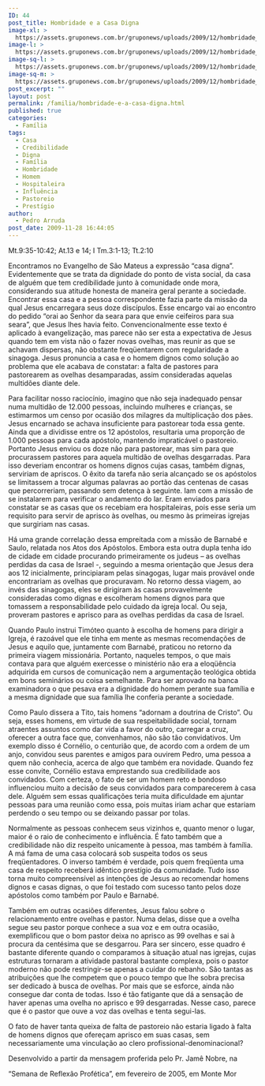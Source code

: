 ```yaml
---
ID: 44
post_title: Hombridade e a Casa Digna
image-xl: >
  https://assets.gruponews.com.br/gruponews/uploads/2009/12/hombridade_e_a_casa_digna.jpg
image-l: >
  https://assets.gruponews.com.br/gruponews/uploads/2009/12/hombridade_e_a_casa_digna.jpg
image-sq-l: >
  https://assets.gruponews.com.br/gruponews/uploads/2009/12/hombridade_e_a_casa_digna.jpg
image-sq-m: >
  https://assets.gruponews.com.br/gruponews/uploads/2009/12/hombridade_e_a_casa_digna-720x600.jpg
post_excerpt: ""
layout: post
permalink: /familia/hombridade-e-a-casa-digna.html
published: true
categories:
  - Família
tags:
  - Casa
  - Credibilidade
  - Digna
  - Família
  - Hombridade
  - Homem
  - Hospitaleira
  - Influência
  - Pastoreio
  - Prestígio
author:
  - Pedro Arruda
post_date: 2009-11-28 16:44:05
---
```

Mt.9:35-10:42; At.13 e 14; I Tm.3:1-13; Tt.2:10

Encontramos no Evangelho de São Mateus a expressão “casa digna”. Evidentemente que se trata da dignidade do ponto de vista social, da casa de alguém que tem credibilidade junto à comunidade onde mora, considerando sua atitude honesta de maneira geral perante a sociedade. Encontrar essa casa e a pessoa correspondente fazia parte da missão da qual Jesus encarregara seus doze discípulos. Esse encargo vai ao encontro do pedido “orai ao Senhor da seara para que envie ceifeiros para sua seara”, que Jesus lhes havia feito. Convencionalmente esse texto é aplicado à evangelização, mas parece não ser esta a expectativa de Jesus quando tem em vista não o fazer novas ovelhas, mas reunir as que se achavam dispersas, não obstante freqüentarem com regularidade a sinagoga. Jesus pronuncia a casa e o homem dignos como solução ao problema que ele acabava de constatar: a falta de pastores para pastorearem as ovelhas desamparadas, assim consideradas aquelas multidões diante dele.

Para facilitar nosso raciocínio, imagino que não seja inadequado pensar numa multidão de 12.000 pessoas, incluindo mulheres e crianças, se estimarmos um censo por ocasião dos milagres da multiplicação dos pães. Jesus encarnado se achava insuficiente para pastorear toda essa gente. Ainda que a dividisse entre os 12 apóstolos, resultaria uma proporção de 1.000 pessoas para cada apóstolo, mantendo impraticável o pastoreio. Portanto Jesus enviou os doze não para pastorear, mas sim para que procurassem pastores para aquela multidão de ovelhas desgarradas. Para isso deveriam encontrar os homens dignos cujas casas, também dignas, serviriam de apriscos. O êxito da tarefa não seria alcançado se os apóstolos se limitassem a trocar algumas palavras ao portão das centenas de casas que percorreriam, passando sem detença à seguinte. Iam com a missão de se instalarem para verificar o andamento do lar. Eram enviados para constatar se as casas que os recebiam era hospitaleiras, pois esse seria um requisito para servir de aprisco às ovelhas, ou mesmo às primeiras igrejas que surgiriam nas casas.

Há uma grande correlação dessa empreitada com a missão de Barnabé e Saulo, relatada nos Atos dos Apóstolos. Embora esta outra dupla tenha ido de cidade em cidade procurando primeiramente os judeus – as ovelhas perdidas da casa de Israel -, seguindo a mesma orientação que Jesus dera aos 12 inicialmente, principiaram pelas sinagogas, lugar mais provável onde encontrariam as ovelhas que procuravam. No retorno dessa viagem, ao invés das sinagogas, eles se dirigiram às casas provavelmente consideradas como dignas e escolheram homens dignos para que tomassem a responsabilidade pelo cuidado da igreja local. Ou seja, proveram pastores e aprisco para as ovelhas perdidas da casa de Israel.

Quando Paulo instrui Timóteo quanto à escolha de homens para dirigir a Igreja, é razoável que ele tinha em mente as mesmas recomendações de Jesus e aquilo que, juntamente com Barnabé, praticou no retorno da primeira viagem missionária. Portanto, naqueles tempos, o que mais contava para que alguém exercesse o ministério não era a eloqüência adquirida em cursos de comunicação nem a argumentação teológica obtida em bons seminários ou coisa semelhante. Para ser aprovado na banca examinadora o que pesava era a dignidade do homem perante sua família e a mesma dignidade que sua família lhe conferia perante a sociedade.

Como Paulo dissera a Tito, tais homens “adornam a doutrina de Cristo”. Ou seja, esses homens, em virtude de sua respeitabilidade social, tornam atraentes assuntos como dar vida a favor do outro, carregar a cruz, oferecer a outra face que, convenhamos, não são tão convidativos. Um exemplo disso é Cornélio, o centurião que, de acordo com a ordem de um anjo, convidou seus parentes e amigos para ouvirem Pedro, uma pessoa a quem não conhecia, acerca de algo que também era novidade. Quando fez esse convite, Cornélio estava emprestando sua credibilidade aos convidados. Com certeza, o fato de ser um homem reto e bondoso influenciou muito a decisão de seus convidados para comparecerem à casa dele. Alguém sem essas qualificações teria muita dificuldade em ajuntar pessoas para uma reunião como essa, pois muitas iriam achar que estariam perdendo o seu tempo ou se deixando passar por tolas.

Normalmente as pessoas conhecem seus vizinhos e, quanto menor o lugar, maior é o raio de conhecimento e influência. É fato também que a credibilidade não diz respeito unicamente à pessoa, mas também à família. A má fama de uma casa colocará sob suspeita todos os seus freqüentadores. O inverso também é verdade, pois quem freqüenta uma casa de respeito receberá idêntico prestígio da comunidade. Tudo isso torna muito compreensível as intenções de Jesus ao recomendar homens dignos e casas dignas, o que foi testado com sucesso tanto pelos doze apóstolos como também por Paulo e Barnabé.

Também em outras ocasiões diferentes, Jesus falou sobre o relacionamento entre ovelhas e pastor. Numa delas, disse que a ovelha segue seu pastor porque conhece a sua voz e em outra ocasião, exemplificou que o bom pastor deixa no aprisco as 99 ovelhas e sai à procura da centésima que se desgarrou. Para ser sincero, esse quadro é bastante diferente quando o comparamos à situação atual nas igrejas, cujas estruturas tornaram a atividade pastoral bastante complexa, pois o pastor moderno não pode restringir-se apenas a cuidar do rebanho. São tantas as atribuições que lhe competem que o pouco tempo que lhe sobra precisa ser dedicado à busca de ovelhas. Por mais que se esforce, ainda não consegue dar conta de todas. Isso é tão fatigante que dá a sensação de haver apenas uma ovelha no aprisco e 99 desgarradas. Nesse caso, parece que é o pastor que ouve a voz das ovelhas e tenta segui-las.

O fato de haver tanta queixa de falta de pastoreio não estaria ligado à falta de homens dignos que ofereçam aprisco em suas casas, sem necessariamente uma vinculação ao clero profissional-denominacional?

Desenvolvido a partir da mensagem proferida pelo Pr. Jamê Nobre, na

“Semana de Reflexão Profética”, em fevereiro de 2005, em Monte Mor